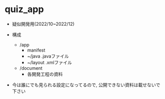 # quiz_app

- 疑似開発用(2022/10~2022/12)
- 構成
    - /app
        - manifest
        - ~/java .javaファイル
        - ~/layout .xmlファイル
    - /document
        - 各開発工程の資料
    
- 今は誰にでも見られる設定になってるので, 公開できない資料は載せないで下さい